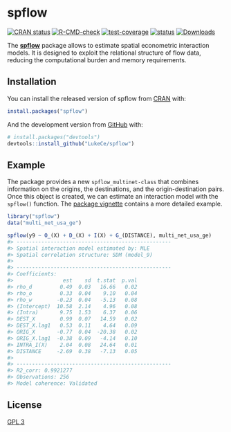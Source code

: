 
<!-- README.md is generated from README.Rmd. Please edit that file -->

# spflow

<!-- badges: start -->

[![CRAN
status](https://www.r-pkg.org/badges/version/spflow)](https://CRAN.R-project.org/package=spflow)
[![R-CMD-check](https://github.com/LukeCe/spflow/workflows/R-CMD-check/badge.svg)](https://github.com/LukeCe/spflow/actions)
[![test-coverage](https://codecov.io/gh/LukeCe/spflow/branch/master/graph/badge.svg)](https://github.com/LukeCe/spflow/actions)
[![status](https://tinyverse.netlify.com/badge/spflow)](https://CRAN.R-project.org/package=spflow)
[![Downloads](https://cranlogs.r-pkg.org/badges/spflow?color=brightgreen)](https://www.r-pkg.org/pkg/spflow)
<!-- badges: end -->

The [**spflow**](https://lukece.github.io/spflow/) package allows to
estimate spatial econometric interaction models. It is designed to
exploit the relational structure of flow data, reducing the
computational burden and memory requirements.

## Installation

You can install the released version of spflow from
[CRAN](https://CRAN.R-project.org/package=spflow) with:

``` r
install.packages("spflow")
```

And the development version from [GitHub](https://github.com/) with:

``` r
# install.packages("devtools")
devtools::install_github("LukeCe/spflow")
```

## Example

The package provides a new `spflow_multinet-class` that combines
information on the origins, the destinations, and the origin-destination
pairs. Once this object is created, we can estimate an interaction model
with the `spflow()` function. The [package
vignette](https://lukece.github.io/spflow/articles/paris_commute_flows.html)
contains a more detailed example.

``` r
library("spflow")
data("multi_net_usa_ge")

spflow(y9 ~ O_(X) + D_(X) + I(X) + G_(DISTANCE), multi_net_usa_ge)
#> --------------------------------------------------
#> Spatial interaction model estimated by: MLE  
#> Spatial correlation structure: SDM (model_9)
#> 
#> --------------------------------------------------
#> Coefficients:
#>                est    sd  t.stat  p.val
#> rho_d         0.49  0.03   16.66   0.02
#> rho_o         0.33  0.04    9.10   0.04
#> rho_w        -0.23  0.04   -5.13   0.08
#> (Intercept)  10.58  2.14    4.96   0.08
#> (Intra)       9.75  1.53    6.37   0.06
#> DEST_X        0.99  0.07   14.59   0.02
#> DEST_X.lag1   0.53  0.11    4.64   0.09
#> ORIG_X       -0.77  0.04  -20.38   0.02
#> ORIG_X.lag1  -0.38  0.09   -4.14   0.10
#> INTRA_I(X)    2.04  0.08   24.64   0.01
#> DISTANCE     -2.69  0.38   -7.13   0.05
#> 
#> --------------------------------------------------
#> R2_corr: 0.9921277  
#> Observations: 256  
#> Model coherence: Validated
```

## License

[GPL 3](https://www.r-project.org/Licenses/GPL-3)
